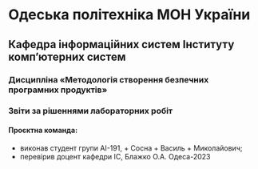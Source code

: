 # Одеська політехніка МОН України
## Кафедра інформаційних систем Інституту комп’ютерних систем
### Дисципліна «Методологія створення безпечних програмних продуктів»
### Звіти за рішеннями лабораторних робіт
#### Проєктна команда:
- виконав студент групи АІ-191, + Сосна + Василь + Миколайович;
- перевірив доцент кафедри ІС, Блажко О.А.
Одеса-2023
